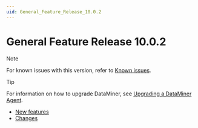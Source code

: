 ```yaml
---
uid: General_Feature_Release_10.0.2
---
```


# General Feature Release 10.0.2

> [!NOTE]
> For known issues with this version, refer to [Known issues](xref:Known_issues).

> [!TIP]
> For information on how to upgrade DataMiner, see [Upgrading a DataMiner Agent](xref:Upgrading_a_DataMiner_Agent).

- [New features](xref:General_Feature_Release_10.0.2_new_features)
- [Changes](xref:General_Feature_Release_10.0.2_changes)
